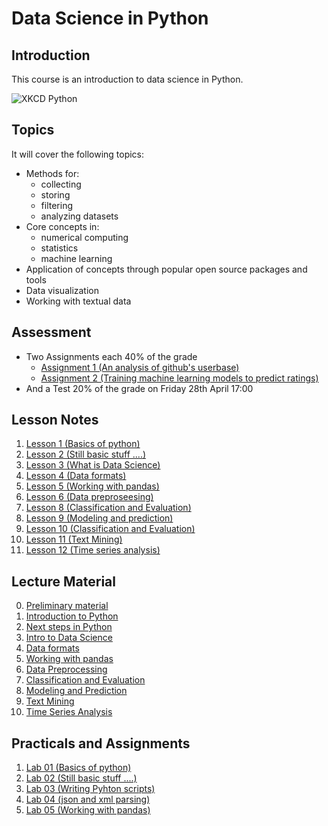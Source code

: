 # Data Science in Python

## Introduction

This course is an introduction to data science in Python.

![XKCD Python](https://imgs.xkcd.com/comics/python.png)

## Topics

It will cover the following topics:

* Methods for:
  * collecting
  * storing
  * filtering
  * analyzing datasets
* Core concepts in:
  * numerical computing
  * statistics
  * machine learning
* Application of concepts through popular open source packages and tools
* Data visualization
* Working with textual data

## Assessment

* Two Assignments each 40% of the grade
  - [Assignment 1 (An analysis of github's userbase)](./assignments/Assignment_no1/README.md)
  - [Assignment 2 (Training machine learning models to predict ratings)](./assignments/Assignment_no2/README.md)
* And a Test 20% of the grade on Friday 28th April 17:00

## Lesson Notes

1. [Lesson 1 (Basics of python)](lesson_notes/Lesson_1.md)
2. [Lesson 2 (Still basic stuff ....)](lesson_notes/Lesson_2.md)
3. [Lesson 3 (What is Data Science)](lesson_notes/Lesson_3.md)
4. [Lesson 4 (Data formats)](lesson_notes/Lesson_4.md)
5. [Lesson 5 (Working with pandas)](lesson_notes/Lesson_5.md)
6. [Lesson 6 (Data preproseesing)](lesson_notes/Lesson_6.md)
8. [Lesson 8 (Classification and Evaluation)](lesson_notes/Lesson_8.md)
9. [Lesson 9 (Modeling and prediction)](lesson_notes/Lesson_9.md)
10. [Lesson 10 (Classification and Evaluation)](lesson_notes/Lesson_10.md)
11. [Lesson 11 (Text Mining)](lesson_notes/Lesson_11.md)
12. [Lesson 12 (Time series analysis)](lesson_notes/Lesson_12.md)

## Lecture Material

0. [Preliminary material](lecture_materials/../lecture_material/preliminary_material.pdf)
1. [Introduction to Python](lecture_materials/../lecture_material/introduction_to_python.pdf)
2. [Next steps in Python](lecture_materials/../lecture_material/03%20-%20Next%20Steps%20in%20Python.pdf)
3. [Intro to Data Science](lecture_materials/../lecture_material/04%20-%20Intro%20to%20DS.pdf)
4. [Data formats](lecture_materials/../lecture_material/05%20-%20Data%20Formats%20and%20Collection.pdf)
5. [Working with pandas](lecture_materials/../lecture_material/06%20-%20Data%20Preparation%20and%20Manipulation.pdf)
6. [Data Preprocessing](lecture_materials/../lecture_material/07%20-%20More%20Advanced%20Pandas.pdf)
8. [Classification and Evaluation](lecture_materials/../lecture_material/08%20-%20Modelling%20and%20Prediction.pdf)
9. [Modeling and Prediction](lecture_materials/../lecture_material/09%20-%20Classification%20and%20Evaluation.pdf)
10. [Text Mining](lecture_materials/../lecture_material/10%20-%20Text%20Mining.pdf)
11. [Time Series Analysis](lecture_materials/../lecture_material/./11%20-%20Time%20Series%20Analysis.pdf)

## Practicals and Assignments

1. [Lab 01 (Basics of python)](/Data_Science_in_Python/practicals/Lab%2001%20Tasks.ipynb)
2. [Lab 02 (Still basic stuff ....)](/Data_Science_in_Python/practicals/Lab_02/Lab%2002%20Tasks.ipynb)
3. [Lab 03 (Writing Pyhton scripts)](/Data_Science_in_Python/practicals/Lab_03/lab03%20-%20Writing%20Python%20Scripts.pdf)
4. [Lab 04 (json and xml parsing)](/Data_Science_in_Python/practicals/Lab_04/Lab%2004%20Tasks.ipynb)
5. [Lab 05 (Working with pandas)](/Data_Science_in_Python/practicals/Lab_05/Lab%2005%20Tasks.ipynb)